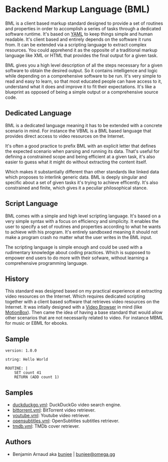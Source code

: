 # Backend Markup Language (BML)

BML is a client based markup standard designed to provide a set of routines and properties in order
to accomplish a series of tasks through a dedicated software runtime. It's based on [YAML](https://en.wikipedia.org/wiki/YAML)
to keep things simple and human readable. It's client based and entirely depends on the software it
runs from. It can be extended via a scripting language to extract complex resources. You could
apprehend it as the opposite of a traditional markup language like XML or HTML that provides the
final output for a given task.

BML gives you a high level description of all the steps necessary for a given software to obtain
the desired output. So it contains intelligence and logic while depending on a comprehensive
software to be run. It's very simple to read and easy to learn, so that most educated people can
have access to it, understand what it does and improve it to fit their expectations. It's like a
blueprint as opposed of being a simple output or a comprehensive source code.

## Dedicated Language

BML is a dedicated language meaning it has to be extended with a concrete scenario in mind. For
instance the VBML is a BML based language that provides direct access to video resources on the
Internet.

It's often a good practice to prefix BML with an explicit letter that defines the expected scenario
when parsing and running its data. That's useful for defining a constrained scope and being
efficient at a given task, it's also easier to guess what it might do without extracting the
content itself.

Which makes it substantially different than other standards like linked data which proposes to
interlink generic data. BML is deeply singular and specific about a set of given tasks it's trying
to achieve efficently. It's also constrained and finite, which gives it a peculiar philosophical
stance.

## Script Language

BML comes with a simple and high level scripting language. It's based on a very simple syntax with
a focus on efficiency and simplicity. It enables the user to specify a set of routines and
properties according to what he wants to achieve with his program. It's entirely sandboxed meaning
it should not make a program crash no matter what the user writes in the BML input.

The scripting language is simple enough and could be used with a rudimentary knowledge about coding
practices. Which is supposed to empower end users to do more with their sofware, without learning
a comprehensive programming language.

## History

This standard was designed based on my practical experience at extracting video resources on the
Internet. Which requires dedicated scripting together with a client based software that retrieves
video resources on the Internet. It was intially designed with a [Video Browser](http://omega.gg/MotionBox/VideoBrowser)
in mind (like [MotionBox](http://omega.gg/MotionBox)). Then came the idea of having a base standard
that would allow other scenarios that are not necessarily related to video. For instance MBML for
music or EBML for ebooks.

## Sample

```
version: 1.0.0

string: Hello World

ROUTINE: |
    SET count 41
    RETURN (ADD count 1)
```

## Samples

- [duckduckgo.yml](https://github.com/omega-gg/backend/blob/master/duckduckgo.vbml): DuckDuckGo video search engine.
- [bittorrent.yml](https://github.com/omega-gg/backend/blob/master/bittorrent.vbml): BitTorrent video retriever.
- [youtube.yml](https://github.com/omega-gg/backend/blob/master/youtube.vbml): Youtube video retriever.
- [opensubtitles.yml](https://github.com/omega-gg/backend/blob/master/opensubtitles.vbml): OpenSubtitles subtitles retriever.
- [tmdb.yml](https://github.com/omega-gg/backend/blob/master/tmdb.vbml): TMDb cover retriever.

## Authors

- Benjamin Arnaud aka [bunjee](http://bunjee.me) | <bunjee@omega.gg>
